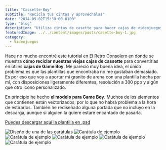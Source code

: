 ```yaml
---
title: "Cassette-Boy"
subtitle: "Recicla tus cintas y aprovéchalas"
date: "2014-09-02T15:30:00.0100"
type: "blog"
description: "Utiliza cintas de casette para hacer cajas de videojuegos de Game Boy"
featuredImage: ../../content/images/posts/casette-boy-1.jpg
category:
  - Videojuegos
---
```


Hace no mucho encontré este tutorial en [El Retro Consolero](https://elretroconsolero.blogspot.com/2013/08/cajas-de-casette-para-juegos-de-game.html#more) en donde se muestra **cómo reciclar nuestras viejas cajas de cassette** para convertirlas en útiles **cajas de Game Boy**. Me pareció muy buena idea, el único problema es que las plantillas que encontraba no me gustaban demasiado. Es por eso que voy a aportar mi granito de arena con una plantilla hecha por mí, con disposiciones ligeramente diferentes, resolución a 300 ppp y algún que otro icono personalizado.

En principio he hecho **el modelo para Game Boy**. Muchos de los elementos que contienen están vectorizados, por lo que no habrá problema a la hora de estirarlos. También he rediseñado alguna portada que no incluyo en la descarga, aunque si alguien la quiere estaré encantado de pasarla.

[Puedes descargar aquí la plantilla en .psd](https://www.icloud.com/iclouddrive/08HqG_yNPK3e9a3Ximb_1IoUw#Game_Boy_-_Plantilla)

![Diseño de una de las carátulas](../../content/images/posts/casette-boy-2.jpg)
![Carátula de ejemplo](../../content/images/posts/casette-boy-3.jpg)
![Carátula de ejemplo](../../content/images/posts/casette-boy-4.jpg)
![Carátula de ejemplo](../../content/images/posts/casette-boy-5.jpg)
![Carátula de ejemplo](../../content/images/posts/casette-boy-6.jpg)
![Carátula de ejemplo](../../content/images/posts/casette-boy-7.jpg)
